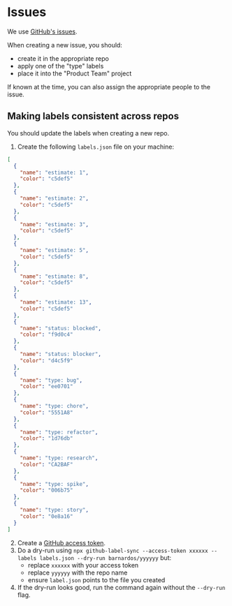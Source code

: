 # Issues

We use [GitHub's issues](https://guides.github.com/features/issues/).

When creating a new issue, you should:

* create it in the appropriate repo
* apply one of the "type" labels
* place it into the "Product Team" project

If known at the time, you can also assign the appropriate people to the issue.

## Making labels consistent across repos

You should update the labels when creating a new repo.

1.  Create the following `labels.json` file on your machine:

```json
[
  {
    "name": "estimate: 1",
    "color": "c5def5"
  },
  {
    "name": "estimate: 2",
    "color": "c5def5"
  },
  {
    "name": "estimate: 3",
    "color": "c5def5"
  },
  {
    "name": "estimate: 5",
    "color": "c5def5"
  },
  {
    "name": "estimate: 8",
    "color": "c5def5"
  },
  {
    "name": "estimate: 13",
    "color": "c5def5"
  },
  {
    "name": "status: blocked",
    "color": "f9d0c4"
  },
  {
    "name": "status: blocker",
    "color": "d4c5f9"
  },
  {
    "name": "type: bug",
    "color": "ee0701"
  },
  {
    "name": "type: chore",
    "color": "5551A8"
  },
  {
    "name": "type: refactor",
    "color": "1d76db"
  },
  {
    "name": "type: research",
    "color": "CA2BAF"
  },
  {
    "name": "type: spike",
    "color": "006b75"
  },
  {
    "name": "type: story",
    "color": "0e8a16"
  }
]
```

2.  Create a [GitHub access token](https://github.com/settings/tokens).
3.  Do a dry-run using `npx github-label-sync --access-token xxxxxx --labels labels.json --dry-run barnardos/yyyyyy` but:
    * replace `xxxxxx` with your access token
    * replace `yyyyyy` with the repo name
    * ensure `label.json` points to the file you created
4.  If the dry-run looks good, run the command again without the `--dry-run` flag.
